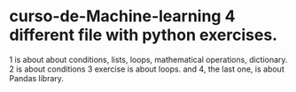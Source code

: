 # curso-de-Machine-learning 4 different file with python exercises. 
  1 is about about conditions, lists, loops, mathematical operations, dictionary. 
  2 is about conditions 
  3 exercise is about loops. 
  and 4, the last one, is about Pandas library.
